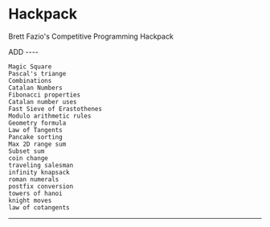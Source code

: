 # Hackpack
Brett Fazio's Competitive Programming Hackpack


ADD ----

    Magic Square
    Pascal's triange
    Combinations
    Catalan Numbers
    Fibonacci properties
    Catalan number uses
    Fast Sieve of Erastothenes
    Modulo arithmetic rules
    Geometry formula
    Law of Tangents
    Pancake sorting
    Max 2D range sum
    Subset sum
    coin change
    traveling salesman
    infinity knapsack
    roman numerals
    postfix conversion
    towers of hanoi
    knight moves
    law of cotangents
----
